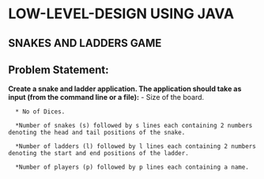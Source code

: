 # LOW-LEVEL-DESIGN USING JAVA
## SNAKES AND LADDERS GAME 
## Problem Statement:
**Create a snake and ladder application. The application should take as input (from the command line or a file):**
      - Size of the board.

      * No of Dices.

      *Number of snakes (s) followed by s lines each containing 2 numbers denoting the head and tail positions of the snake.

      *Number of ladders (l) followed by l lines each containing 2 numbers denoting the start and end positions of the ladder.

      *Number of players (p) followed by p lines each containing a name.

